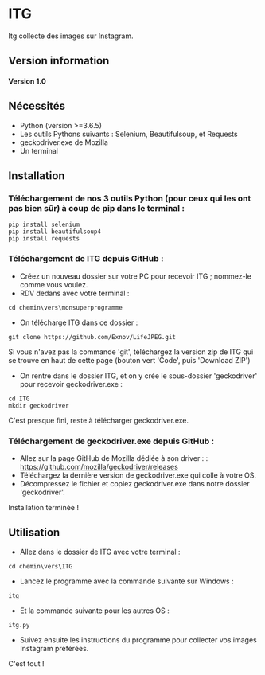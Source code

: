 # ITG
Itg collecte des images sur Instagram.

## Version information

#### Version 1.0

## Nécessités
- Python (version >=3.6.5)
- Les outils Pythons suivants : Selenium, Beautifulsoup, et Requests
- geckodriver.exe de Mozilla
- Un terminal

## Installation
### Téléchargement de nos 3 outils Python (pour ceux qui les ont pas bien sûr) à coup de pip dans le terminal :
```
pip install selenium
pip install beautifulsoup4
pip install requests 
```

### Téléchargement de ITG depuis GitHub :
- Créez un nouveau dossier sur votre PC pour recevoir ITG ; nommez-le comme vous voulez.
- RDV dedans avec votre terminal :
```
cd chemin\vers\monsuperprogramme
```
- On télécharge ITG dans ce dossier :
```
git clone https://github.com/Exnov/LifeJPEG.git
```
Si vous n'avez pas la commande 'git', téléchargez la version zip de ITG qui se trouve en haut de cette page (bouton vert 'Code', puis 'Download ZIP')
- On rentre dans le dossier ITG, et on y crée le sous-dossier 'geckodriver' pour recevoir geckodriver.exe :
```
cd ITG
mkdir geckodriver
```
C'est presque fini, reste à télécharger geckodriver.exe.

### Téléchargement de geckodriver.exe depuis GitHub :
- Allez sur la page GitHub de Mozilla dédiée à son driver : : https://github.com/mozilla/geckodriver/releases
- Téléchargez la dernière version de geckodriver.exe qui colle à votre OS.
- Décompressez le fichier et copiez geckodriver.exe dans notre dossier 'geckodriver'.

Installation terminée !

## Utilisation 
- Allez dans le dossier de ITG avec votre terminal :
```
cd chemin\vers\ITG
```
- Lancez le programme avec la commande suivante sur Windows :
```
itg
```
- Et la commande suivante pour les autres OS :
```
itg.py
```
- Suivez ensuite les instructions du programme pour collecter vos images Instagram préférées.

C'est tout !